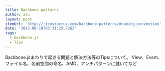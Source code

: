 ```yaml
---
title: Backbone patterns
author: azu
layout: post
itemUrl: 'http://ricostacruz.com/backbone-patterns/#naming_convention'
date: '2013-08-10T03:31:25.726Z'
tags:
  - backbone.js
  - Tips
---
```

Backbone.jsまわりで起きる問題と解決方法等のTipsについて。
View、Event、ファイル名、名前空間の命名、AMD、アンチパターンに就いてなど
